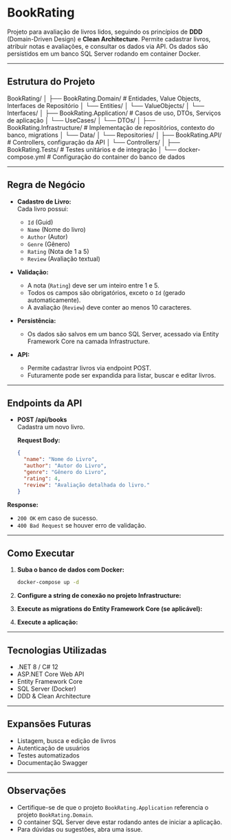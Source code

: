 ﻿# BookRating

Projeto para avaliação de livros lidos, seguindo os princípios de **DDD** (Domain-Driven Design) e **Clean Architecture**. Permite cadastrar livros, atribuir notas e avaliações, e consultar os dados via API. Os dados são persistidos em um banco SQL Server rodando em container Docker.

---

## Estrutura do Projeto
BookRating/
│
├── BookRating.Domain/         # Entidades, Value Objects, Interfaces de Repositório
│   └── Entities/
│   └── ValueObjects/
│   └── Interfaces/
│
├── BookRating.Application/    # Casos de uso, DTOs, Serviços de aplicação
│   └── UseCases/
│   └── DTOs/
│
├── BookRating.Infrastructure/ # Implementação de repositórios, contexto do banco, migrations
│   └── Data/
│   └── Repositories/
│
├── BookRating.API/            # Controllers, configuração da API
│   └── Controllers/
│
├── BookRating.Tests/          # Testes unitários e de integração
│
└── docker-compose.yml         # Configuração do container do banco de dados


---

## Regra de Negócio

- **Cadastro de Livro:**  
  Cada livro possui:
  - `Id` (Guid)
  - `Name` (Nome do livro)
  - `Author` (Autor)
  - `Genre` (Gênero)
  - `Rating` (Nota de 1 a 5)
  - `Review` (Avaliação textual)

- **Validação:**  
  - A nota (`Rating`) deve ser um inteiro entre 1 e 5.
  - Todos os campos são obrigatórios, exceto o `Id` (gerado automaticamente).
  - A avaliação (`Review`) deve conter ao menos 10 caracteres.

- **Persistência:**  
  - Os dados são salvos em um banco SQL Server, acessado via Entity Framework Core na camada Infrastructure.

- **API:**  
  - Permite cadastrar livros via endpoint POST.
  - Futuramente pode ser expandida para listar, buscar e editar livros.

---

## Endpoints da API

- **POST /api/books**  
  Cadastra um novo livro.

  **Request Body:**
  ```json
  {
	"name": "Nome do Livro",
	"author": "Autor do Livro",
	"genre": "Gênero do Livro",
	"rating": 4,
	"review": "Avaliação detalhada do livro."
  }
  ```

  
**Response:**
- `200 OK` em caso de sucesso.
- `400 Bad Request` se houver erro de validação.

---

## Como Executar

1. **Suba o banco de dados com Docker:**
   ```bash
   docker-compose up -d
   ```

   
2. **Configure a string de conexão no projeto Infrastructure:**

3. **Execute as migrations do Entity Framework Core (se aplicável):**

4. **Execute a aplicação:**


---

## Tecnologias Utilizadas

- .NET 8 / C# 12
- ASP.NET Core Web API
- Entity Framework Core
- SQL Server (Docker)
- DDD & Clean Architecture

---

## Expansões Futuras

- Listagem, busca e edição de livros
- Autenticação de usuários
- Testes automatizados
- Documentação Swagger

---

## Observações

- Certifique-se de que o projeto `BookRating.Application` referencia o projeto `BookRating.Domain`.
- O container SQL Server deve estar rodando antes de iniciar a aplicação.
- Para dúvidas ou sugestões, abra uma issue.
